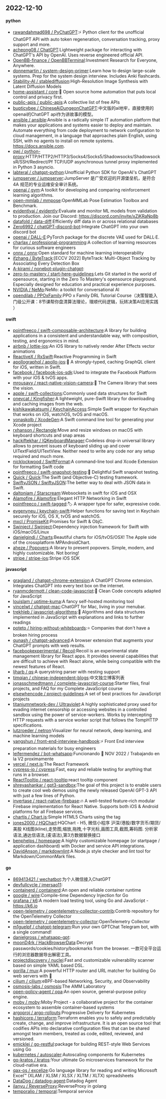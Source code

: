 ## 2022-12-10

#### python
* [rawandahmad698 / PyChatGPT](https://github.com/rawandahmad698/PyChatGPT):⚡️
Python client for the unofficial ChatGPT API with auto token regeneration, conversation tracking, proxy support and more.
* [acheong08 / ChatGPT](https://github.com/acheong08/ChatGPT):Lightweight package for interacting with ChatGPT's API by OpenAI. Uses reverse engineered official API.
* [OpenBB-finance / OpenBBTerminal](https://github.com/OpenBB-finance/OpenBBTerminal):Investment Research for Everyone, Anywhere.
* [donnemartin / system-design-primer](https://github.com/donnemartin/system-design-primer):Learn how to design large-scale systems. Prep for the system design interview. Includes Anki flashcards.
* [Stability-AI / stablediffusion](https://github.com/Stability-AI/stablediffusion):High-Resolution Image Synthesis with Latent Diffusion Models
* [home-assistant / core](https://github.com/home-assistant/core):🏡
Open source home automation that puts local control and privacy first.
* [public-apis / public-apis](https://github.com/public-apis/public-apis):A collective list of free APIs
* [bupticybee / ChineseAiDungeonChatGPT](https://github.com/bupticybee/ChineseAiDungeonChatGPT):中文版的ai地牢，直接使用的openai的ChatGPT api作为讲故事的模型。
* [ansible / ansible](https://github.com/ansible/ansible):Ansible is a radically simple IT automation platform that makes your applications and systems easier to deploy and maintain. Automate everything from code deployment to network configuration to cloud management, in a language that approaches plain English, using SSH, with no agents to install on remote systems. https://docs.ansible.com.
* [qwj / python-proxy](https://github.com/qwj/python-proxy):HTTP/HTTP2/HTTP3/Socks4/Socks5/Shadowsocks/ShadowsocksR/SSH/Redirect/Pf TCP/UDP asynchronous tunnel proxy implemented in Python 3 asyncio.
* [labteral / chatgpt-python](https://github.com/labteral/chatgpt-python):Unofficial Python SDK for OpenAI's ChatGPT
* [jumpserver / jumpserver](https://github.com/jumpserver/jumpserver):JumpServer 是广受欢迎的开源堡垒机，是符合 4A 规范的专业运维安全审计系统。
* [openai / gym](https://github.com/openai/gym):A toolkit for developing and comparing reinforcement learning algorithms.
* [open-mmlab / mmpose](https://github.com/open-mmlab/mmpose):OpenMMLab Pose Estimation Toolbox and Benchmark.
* [evidentlyai / evidently](https://github.com/evidentlyai/evidently):Evaluate and monitor ML models from validation to production. Join our Discord: https://discord.com/invite/xZjKRaNp8b
* [datafold / data-diff](https://github.com/datafold/data-diff):Efficiently diff data in or across relational databases
* [Zero6992 / chatGPT-discord-bot](https://github.com/Zero6992/chatGPT-discord-bot):Integrate ChatGPT into your own discord bot
* [openai / DALL-E](https://github.com/openai/DALL-E):PyTorch package for the discrete VAE used for DALL·E.
* [charlax / professional-programming](https://github.com/charlax/professional-programming):A collection of learning resources for curious software engineers
* [onnx / onnx](https://github.com/onnx/onnx):Open standard for machine learning interoperability
* [ifzhang / ByteTrack](https://github.com/ifzhang/ByteTrack):[ECCV 2022] ByteTrack: Multi-Object Tracking by Associating Every Detection Box
* [A-kirami / nonebot-plugin-chatgpt](https://github.com/A-kirami/nonebot-plugin-chatgpt):
* [zero-to-mastery / start-here-guidelines](https://github.com/zero-to-mastery/start-here-guidelines):Lets Git started in the world of opensource, starting in the Zero To Mastery's opensource playground. Especially designed for education and practical experience purposes.
* [NVIDIA / NeMo](https://github.com/NVIDIA/NeMo):NeMo: a toolkit for conversational AI
* [opendilab / PPOxFamily](https://github.com/opendilab/PPOxFamily):PPO x Family DRL Tutorial Course（决策智能入门级公开课：8节课帮你盘清算法理论，理顺代码逻辑，玩转决策AI应用实践 ）

#### swift
* [pointfreeco / swift-composable-architecture](https://github.com/pointfreeco/swift-composable-architecture):A library for building applications in a consistent and understandable way, with composition, testing, and ergonomics in mind.
* [airbnb / lottie-ios](https://github.com/airbnb/lottie-ios):An iOS library to natively render After Effects vector animations
* [ReactiveX / RxSwift](https://github.com/ReactiveX/RxSwift):Reactive Programming in Swift
* [apollographql / apollo-ios](https://github.com/apollographql/apollo-ios):📱
A strongly-typed, caching GraphQL client for iOS, written in Swift.
* [facebook / facebook-ios-sdk](https://github.com/facebook/facebook-ios-sdk):Used to integrate the Facebook Platform with your iOS & tvOS apps.
* [mrousavy / react-native-vision-camera](https://github.com/mrousavy/react-native-vision-camera):📸
The Camera library that sees the vision.
* [apple / swift-collections](https://github.com/apple/swift-collections):Commonly used data structures for Swift
* [onevcat / Kingfisher](https://github.com/onevcat/Kingfisher):A lightweight, pure-Swift library for downloading and caching images from the web.
* [kishikawakatsumi / KeychainAccess](https://github.com/kishikawakatsumi/KeychainAccess):Simple Swift wrapper for Keychain that works on iOS, watchOS, tvOS and macOS.
* [yonaskolb / XcodeGen](https://github.com/yonaskolb/XcodeGen):A Swift command line tool for generating your Xcode project
* [rxhanson / Rectangle](https://github.com/rxhanson/Rectangle):Move and resize windows on macOS with keyboard shortcuts and snap areas
* [hackiftekhar / IQKeyboardManager](https://github.com/hackiftekhar/IQKeyboardManager):Codeless drop-in universal library allows to prevent issues of keyboard sliding up and cover UITextField/UITextView. Neither need to write any code nor any setup required and much more.
* [nicklockwood / SwiftFormat](https://github.com/nicklockwood/SwiftFormat):A command-line tool and Xcode Extension for formatting Swift code
* [pointfreeco / swift-snapshot-testing](https://github.com/pointfreeco/swift-snapshot-testing):📸
Delightful Swift snapshot testing.
* [Quick / Quick](https://github.com/Quick/Quick):The Swift (and Objective-C) testing framework.
* [SwiftyJSON / SwiftyJSON](https://github.com/SwiftyJSON/SwiftyJSON):The better way to deal with JSON data in Swift.
* [daltoniam / Starscream](https://github.com/daltoniam/Starscream):Websockets in swift for iOS and OSX
* [Alamofire / Alamofire](https://github.com/Alamofire/Alamofire):Elegant HTTP Networking in Swift
* [pointfreeco / swift-tagged](https://github.com/pointfreeco/swift-tagged):🏷
A wrapper type for safer, expressive code.
* [evgenyneu / keychain-swift](https://github.com/evgenyneu/keychain-swift):Helper functions for saving text in Keychain securely for iOS, OS X, tvOS and watchOS.
* [mxcl / PromiseKit](https://github.com/mxcl/PromiseKit):Promises for Swift & ObjC.
* [Swinject / Swinject](https://github.com/Swinject/Swinject):Dependency injection framework for Swift with iOS/macOS/Linux
* [danielgindi / Charts](https://github.com/danielgindi/Charts):Beautiful charts for iOS/tvOS/OSX! The Apple side of the crossplatform MPAndroidChart.
* [aheze / Popovers](https://github.com/aheze/Popovers):A library to present popovers. Simple, modern, and highly customizable. Not boring!
* [stripe / stripe-ios](https://github.com/stripe/stripe-ios):Stripe iOS SDK

#### javascript
* [gragland / chatgpt-chrome-extension](https://github.com/gragland/chatgpt-chrome-extension):A ChatGPT Chrome extension. Integrates ChatGPT into every text box on the internet.
* [ryanmcdermott / clean-code-javascript](https://github.com/ryanmcdermott/clean-code-javascript):🛁
Clean Code concepts adapted for JavaScript
* [louislam / uptime-kuma](https://github.com/louislam/uptime-kuma):A fancy self-hosted monitoring tool
* [vincelwt / chatgpt-mac](https://github.com/vincelwt/chatgpt-mac):ChatGPT for Mac, living in your menubar.
* [trekhleb / javascript-algorithms](https://github.com/trekhleb/javascript-algorithms):📝
Algorithms and data structures implemented in JavaScript with explanations and links to further readings
* [poteto / hiring-without-whiteboards](https://github.com/poteto/hiring-without-whiteboards):⭐️
Companies that don't have a broken hiring process
* [qunash / chatgpt-advanced](https://github.com/qunash/chatgpt-advanced):A browser extension that augments your ChatGPT prompts with web results.
* [facebookexperimental / Recoil](https://github.com/facebookexperimental/Recoil):Recoil is an experimental state management library for React apps. It provides several capabilities that are difficult to achieve with React alone, while being compatible with the newest features of React.
* [ljharb / qs](https://github.com/ljharb/qs):A querystring parser with nesting support
* [timqian / chinese-independent-blogs](https://github.com/timqian/chinese-independent-blogs):中文独立博客列表
* [jonasschmedtmann / complete-javascript-course](https://github.com/jonasschmedtmann/complete-javascript-course):Starter files, final projects, and FAQ for my Complete JavaScript course
* [elsewhencode / project-guidelines](https://github.com/elsewhencode/project-guidelines):A set of best practices for JavaScript projects
* [titaniumnetwork-dev / Ultraviolet](https://github.com/titaniumnetwork-dev/Ultraviolet):A highly sophisticated proxy used for evading internet censorship or accessing websites in a controlled sandbox using the power of service-workers. Works by intercepting HTTP requests with a service worker script that follows the TompHTTP specifications.
* [lutzroeder / netron](https://github.com/lutzroeder/netron):Visualizer for neural network, deep learning, and machine learning models
* [yangshun / front-end-interview-handbook](https://github.com/yangshun/front-end-interview-handbook):⚡️
Front End interview preparation materials for busy engineers
* [leifermendez / bot-whatsapp](https://github.com/leifermendez/bot-whatsapp):Funcionando
📅
NOV 2022 / Trabajando en la V2 proximamente
* [vercel / next.js](https://github.com/vercel/next.js):The React Framework
* [cypress-io / cypress](https://github.com/cypress-io/cypress):Fast, easy and reliable testing for anything that runs in a browser.
* [ReactTooltip / react-tooltip](https://github.com/ReactTooltip/react-tooltip):react tooltip component
* [shreyashankar / gpt3-sandbox](https://github.com/shreyashankar/gpt3-sandbox):The goal of this project is to enable users to create cool web demos using the newly released OpenAI GPT-3 API with just a few lines of Python.
* [invertase / react-native-firebase](https://github.com/invertase/react-native-firebase):🔥
A well-tested feature-rich modular Firebase implementation for React Native. Supports both iOS & Android platforms for all Firebase services.
* [chartjs / Chart.js](https://github.com/chartjs/Chart.js):Simple HTML5 Charts using the <canvas> tag
* [jones2000 / HQChart](https://github.com/jones2000/HQChart):HQChart - H5, 微信小程序 沪深/港股/数字货币/期货/美股 K线图(kline),走势图,缩放,拖拽,十字光标,画图工具,截图,筹码图. 分析家语法,通达信语法,(麦语法),第3方数据替换接口
* [benphelps / homepage](https://github.com/benphelps/homepage):A highly customizable homepage (or startpage / application dashboard) with Docker and service API integrations.
* [DavidAnson / markdownlint](https://github.com/DavidAnson/markdownlint):A Node.js style checker and lint tool for Markdown/CommonMark files.

#### go
* [869413421 / wechatbot](https://github.com/869413421/wechatbot):为个人微信接入ChatGPT
* [devfullcycle / imersao11](https://github.com/devfullcycle/imersao11):
* [containerd / containerd](https://github.com/containerd/containerd):An open and reliable container runtime
* [google / wire](https://github.com/google/wire):Compile-time Dependency Injection for Go
* [grafana / k6](https://github.com/grafana/k6):A modern load testing tool, using Go and JavaScript - https://k6.io
* [open-telemetry / opentelemetry-collector-contrib](https://github.com/open-telemetry/opentelemetry-collector-contrib):Contrib repository for the OpenTelemetry Collector
* [open-telemetry / opentelemetry-collector](https://github.com/open-telemetry/opentelemetry-collector):OpenTelemetry Collector
* [m1guelpf / chatgpt-telegram](https://github.com/m1guelpf/chatgpt-telegram):Run your own GPTChat Telegram bot, with a single command!
* [danielgross / whatsapp-gpt](https://github.com/danielgross/whatsapp-gpt):
* [moonD4rk / HackBrowserData](https://github.com/moonD4rk/HackBrowserData):Decrypt passwords/cookies/history/bookmarks from the browser. 一款可全平台运行的浏览器数据导出解密工具。
* [projectdiscovery / nuclei](https://github.com/projectdiscovery/nuclei):Fast and customizable vulnerability scanner based on simple YAML based DSL.
* [gorilla / mux](https://github.com/gorilla/mux):A powerful HTTP router and URL matcher for building Go web servers with
🦍
* [cilium / cilium](https://github.com/cilium/cilium):eBPF-based Networking, Security, and Observability
* [osmosis-labs / osmosis](https://github.com/osmosis-labs/osmosis):The AMM Laboratory
* [open-policy-agent / opa](https://github.com/open-policy-agent/opa):An open source, general-purpose policy engine.
* [moby / moby](https://github.com/moby/moby):Moby Project - a collaborative project for the container ecosystem to assemble container-based systems
* [argoproj / argo-rollouts](https://github.com/argoproj/argo-rollouts):Progressive Delivery for Kubernetes
* [hashicorp / terraform](https://github.com/hashicorp/terraform):Terraform enables you to safely and predictably create, change, and improve infrastructure. It is an open source tool that codifies APIs into declarative configuration files that can be shared amongst team members, treated as code, edited, reviewed, and versioned.
* [emicklei / go-restful](https://github.com/emicklei/go-restful):package for building REST-style Web Services using Go
* [kubernetes / autoscaler](https://github.com/kubernetes/autoscaler):Autoscaling components for Kubernetes
* [go-kratos / kratos](https://github.com/go-kratos/kratos):Your ultimate Go microservices framework for the cloud-native era.
* [qax-os / excelize](https://github.com/qax-os/excelize):Go language library for reading and writing Microsoft Excel™ (XLAM / XLSM / XLSX / XLTM / XLTX) spreadsheets
* [DataDog / datadog-agent](https://github.com/DataDog/datadog-agent):Datadog Agent
* [ilanyu / ReverseProxy](https://github.com/ilanyu/ReverseProxy):ReverseProxy in golang
* [temporalio / temporal](https://github.com/temporalio/temporal):Temporal service
